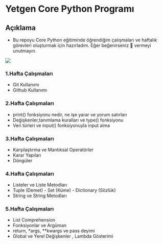 # Yetgen Core Python Programı

## Açıklama
- Bu repoyu Core Python eğitiminde öğrendiğim çalışmaları ve haftalık görevleri oluşturmak için hazırladım. Eğer beğenirseniz 🌟 vermeyi unutmayın. 

<img src="https://yetkingencler.com/wp-content/uploads/2021/07/YetGenLogo.png">


### 1.Hafta Çalışmaları
- Git Kullanımı
- Github Kullanımı

### 2.Hafta Çalışmaları
- print() fonksiyonu nedir, ne işe yarar ve yorum satırları
- Değişkenler,tanımlama kuralları ve type() fonksiyonu
- Veri türleri ve input() fonksiyonuyla input alma

### 3.Hafta Çalışmaları
- Karşılaştırma ve Mantıksal Operatörler
- Karar Yapıları
- Döngüler

### 4.Hafta Çalışmaları
- Listeler ve Liste Metodları
- Tuple (Demet) - Set (Küme) - Dictionary (Sözlük)
- String ve String Metodları

### 5.Hafta Çalışmaları
- List Comprehension
- Fonksiyonlar ve Argüman
- return, *args, **kwargs ve pass deyimi
- Global ve Yerel Değişkenler , Lambda Gösterimi
